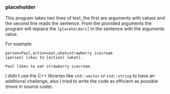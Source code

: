 ### placeholder

This program takes two lines of text, the first are arguments with values and the second line reads the sentence.
From the provided arguments the program will replace the `[placeholders]` in the sentence with the arguments value.

For example:

    person=Paul,action=eat,what=strawberry icecream
    [person] likes to [action] [what].

    Paul likes to eat strawberry icecream.

I didn't use the C++ libraries like `std::vector` or `std::string` to have an additional challenge, also I tried to write the code as efficient as possible (more in source code).

